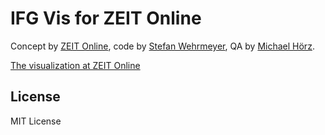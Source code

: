 IFG Vis for ZEIT Online
=======================

Concept by [ZEIT Online](http://www.zeit.de/), code by [Stefan Wehrmeyer](http://stefanwehrmeyer.com/), QA by [Michael Hörz](http://www.michael-hoerz.de/).

[The visualization at ZEIT Online](http://www.zeit.de/digital/ifg-anfragen)

## License

MIT License
